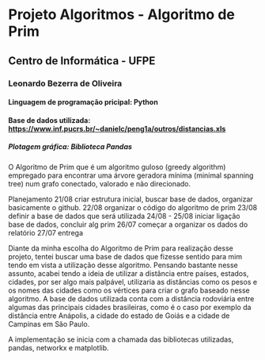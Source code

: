 # Projeto Algoritmos - Algoritmo de Prim
## Centro de Informática - UFPE
### Leonardo Bezerra de Oliveira  
#### Linguagem de programação pricipal: Python
#### Base de dados utilizada: https://www.inf.pucrs.br/~danielc/peng1a/outros/distancias.xls
##### Plotagem gráfica: Biblioteca Pandas
O Algoritmo de Prim que é um algoritmo guloso (greedy algorithm) empregado para encontrar uma árvore geradora mínima (minimal spanning tree) num grafo conectado, valorado e não direcionado.

Planejamento
21/08 criar estrutura inicial, buscar base de dados, organizar basicamente o github.
22/08 organizar o código do algoritmo de prim
23/08 definir a base de dados que será utilizada
24/08 - 
25/08 iniciar ligação base de dados, concluir alg prim
26/07 começar a organizar os dados do relatório
27/07 entrega

Diante da minha escolha do Algoritmo de Prim para realização desse projeto, tentei buscar uma base de dados que fizesse sentido para mim tendo em vista a utilização desse algoritmo. Pensando bastante nesse assunto, acabei tendo a ideia de utilizar a distância entre países, estados, cidades, por ser algo mais palpável, utilizaria as distâncias como os pesos e os nomes das cidades como os vértices para criar o grafo baseado nesse algoritmo.
A base de dados utilizada conta com a distância rodoviária entre algumas das principais cidades brasileiras, como é o caso por exemplo da distância entre Anápolis, a cidade do estado de Goiás e a cidade de Campinas em São Paulo. 

A implementação se inicia com a chamada das bibliotecas utilizadas, pandas, networkx e matplotlib.





